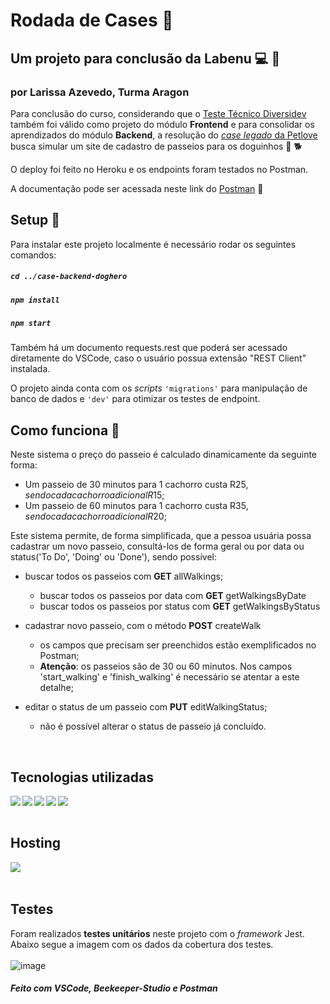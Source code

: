 # Rodada de Cases :ferris_wheel:

## Um projeto para conclusão da Labenu :computer: :orange_heart:

### por Larissa Azevedo, Turma Aragon

Para conclusão do curso, considerando que o [Teste Técnico Diversidev](https://github.com/larissite/diversidev-teste-tecnico) também foi válido como projeto do módulo **Frontend** e para consolidar os aprendizados do módulo **Backend**, a resolução do [*case legado* da Petlove](https://github.com/petlove/test-backend/wiki/Test-Case) busca simular um site de cadastro de passeios para os doguinhos :dog: :dog2:

O deploy foi feito no Heroku e os endpoints foram testados no Postman.

A documentação pode ser acessada neste link do [Postman](https://documenter.getpostman.com/view/20783829/VVBXxRK8) :link:

## Setup :electric_plug:

Para instalar este projeto localmente é necessário rodar os seguintes comandos:
##### `cd ../case-backend-doghero`

##### `npm install`

##### `npm start`

Também há um documento requests.rest que poderá ser acessado diretamente do VSCode, caso o usuário possua extensão "REST Client" instalada.

O projeto ainda conta com os _scripts_ `'migrations'` para manipulação de banco de dados e `'dev'` para otimizar os testes de endpoint.

## Como funciona :page_with_curl:

Neste sistema o preço do passeio é calculado dinamicamente da seguinte forma:
 * Um passeio de 30 minutos para 1 cachorro custa R$25, sendo cada cachorro adicional R$15;
 * Um passeio de 60 minutos para 1 cachorro custa R$35, sendo cada cachorro adicional R$20;


Este sistema permite, de forma simplificada, que a pessoa usuária possa cadastrar um novo passeio, consultá-los de forma geral ou por data ou status('To Do', 'Doing' ou 'Done'), sendo possível:

* buscar todos os passeios com **GET** allWalkings;
  * buscar todos os passeios por data com **GET** getWalkingsByDate
  * buscar todos os passeios por status com **GET** getWalkingsByStatus

* cadastrar novo passeio, com o método **POST** createWalk
  * os campos que precisam ser preenchidos estão exemplificados no Postman;
  * **Atenção**: os passeios são de 30 ou 60 minutos. Nos campos 'start_walking' e 'finish_walking' é necessário se atentar a este detalhe;

* editar o status de um passeio com **PUT** editWalkingStatus;
  * não é possível alterar o status de passeio já concluído.




<br>

## Tecnologias utilizadas

<img align="left"  src="https://img.shields.io/badge/TypeScript-007ACC?style=for-the-badge&logo=typescript&logoColor=white"/>
<img align="left"  src="https://img.shields.io/badge/Node.js-43853D?style=for-the-badge&logo=node.js&logoColor=white"/>
<img align="left"  src="https://img.shields.io/badge/Express.js-404D59?style=for-the-badge&logo=express&logoColor=white"/>
<img align="left"  src="https://img.shields.io/badge/Knex.js-d34e36?style=for-the-badge"/>
<img align="left"  src="https://img.shields.io/badge/Jest-30cb2d?style=for-the-badge&logo=jest&logoColor=white"/>

<br> <br>

## Hosting
<img align="left"  src="https://img.shields.io/badge/Heroku-430098?style=for-the-badge&logo=heroku&logoColor=white"/>

<br><br>

## Testes

Foram realizados **testes unitários** neste projeto com o _framework_ Jest.
Abaixo segue a imagem com os dados da cobertura dos testes.
<br><br>
![image](https://user-images.githubusercontent.com/90583823/189214030-e13accd4-39b6-4ffb-8d4f-ca04a30f1b23.png)


##### Feito com VSCode, Beekeeper-Studio e Postman

